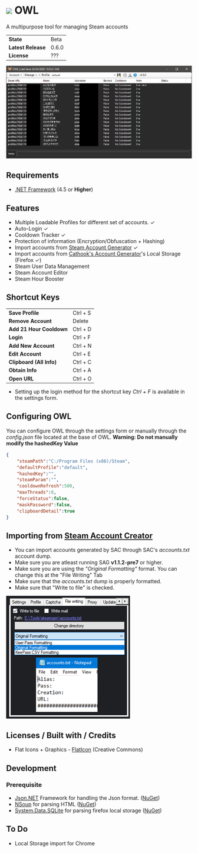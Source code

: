 # <img width=34 src="owl/icon.ico" /> OWL
A multipurpose tool for managing Steam accounts
<table>
    <tr><td><b>State</b></td><td>Beta</td></tr>
    <tr><td><b>Latest Release</b></td><td>0.6.0</td></tr>
    <tr><td><b>License</b></td><td>???</td></tr>
</table>

<img src="ss.png"/>

## Requirements
* <a href="https://dotnet.microsoft.com/download/dotnet-framework">.NET Framework</a> (4.5 or <b>Higher</b>)

## Features
* Multiple Loadable Profiles for different set of accounts. ✓
* Auto-Login ✓
* Cooldown Tracker ✓
* Protection of information (Encryption/Obfuscation + Hashing)
* Import accounts from <a href="https://github.com/Ashesh3/Steam-Account-Generator">Steam Account Generator</a> ✓
* Import accounts from  <a href="https://accgen.cathook.club">Cathook's Account Generator</a>'s Local Storage (Firefox ✓)
* Steam User Data Management
* Steam Account Editor
* Steam Hour Booster

## Shortcut Keys
<table>
    <tr><td><b>Save Profile</b></td><td>Ctrl + S</td></tr>
    <tr><td><b>Remove Account</b></td><td>Delete</td></tr>
    <tr><td><b>Add 21 Hour Cooldown</b></td><td>Ctrl + D</td></tr>
    <tr><td><b>Login</b></td><td>Ctrl + F</td></tr>
    <tr><td><b>Add New Account</b></td><td>Ctrl + N</td></tr>
    <tr><td><b>Edit Account</b></td><td>Ctrl + E</td></tr>
    <tr><td><b>Clipboard (All Info)</b></td><td>Ctrl + C</td></tr>
    <tr><td><b>Obtain Info</b></td><td>Ctrl + A</td></tr>
    <tr><td><b>Open URL</b></td><td>Ctrl + O</td></tr>
</table>

* Setting up the login method for the shortcut key <i>Ctrl + F</i> is available in the settings form.

## Configuring OWL
You can configure OWL through the settings form or manually through the <i>config.json</i> file located at the base of OWL.
<b>Warning: Do not manually modify the hashedKey Value</b>

```json
{
    "steamPath":"C:/Program Files (x86)/Steam",
    "defaultProfile":"default",
    "hashedKey":"",
    "steamParam":"",
    "cooldownRefresh":500,
    "maxThreads":8,
    "forceStatus":false,
    "maskPassword":false,
    "clipboardDetail":true
}
```

## Importing from <a href="https://github.com/Ashesh3/Steam-Account-Generator">Steam Account Creator</a>
* You can import accounts generated by SAC through SAC's <i>accounts.txt</i> account dump.
* Make sure you are atleast running SAG <b>v1.1.2-pre7</b> or higher.
* Make sure you are using the <i>"Original Formatting"</i> format. You can change this at the "File Writing" Tab
* Make sure that the <i>accounts.txt</i> dump is properly formatted.
* Make sure that "Write to file" is checked.

<img src="ss2.png"/>

## Licenses / Built with / Credits
* Flat Icons + Graphics - <a href="https://www.flaticon.com/">FlatIcon</a> (Creative Commons)

## Development
### Prerequisite
* <a href="https://www.newtonsoft.com/json">Json.NET</a> Framework for handling the Json format. (<a href="https://www.nuget.org/packages/Newtonsoft.Json/">NuGet</a>)
* <a href="https://github.com/GeReV/NSoup">NSoup</a> for parsing HTML (<a href="https://www.nuget.org/packages/NSoup/">NuGet</a>)
* <a href="https://system.data.sqlite.org/index.html/doc/trunk/www/index.wiki">System.Data.SQLite</a> for parsing firefox local storage (<a href="https://www.nuget.org/packages/System.Data.SQLite/">NuGet</a>)

## To Do
* Local Storage import for Chrome